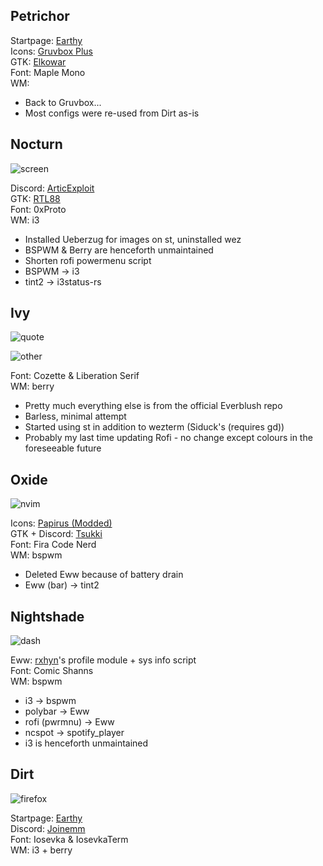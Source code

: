 ## Petrichor
Startpage: [Earthy](https://github.com/MujtabaAsim/Earthy) <br>
Icons: [Gruvbox Plus](https://github.com/SylEleuth/gruvbox-plus-icon-pack)<br>
GTK: [Elkowar](https://github.com/elkowar/gtk/tree/master)<br>
Font: Maple Mono<br>
WM: <br>
- Back to Gruvbox...
- Most configs were re-used from Dirt as-is


## Nocturn
![screen](https://github.com/masroof-maindak/dots/assets/62666332/614ff822-00ee-44c6-95e5-ffa809747203)

Discord: [ArticExploit](https://github.com/ArticExploit/solarized-discord-theme/tree/master)<br>
GTK: [RTL88](https://www.gnome-look.org/p/1974519)<br>
Font: 0xProto<br>
WM: i3<br>
- Installed Ueberzug for images on st, uninstalled wez
- BSPWM & Berry are henceforth unmaintained
- Shorten rofi powermenu script
- BSPWM -> i3
- tint2 -> i3status-rs

## Ivy<br>
![quote](https://github.com/MujtabaAsim/dots/assets/62666332/0944f951-a91c-4a51-a0f1-6757f9c88a4c)

![other](https://github.com/MujtabaAsim/dots/assets/62666332/a99ffc1a-813c-4505-8dd8-82f5e10178ec)

Font: Cozette & Liberation Serif<br>
WM: berry<br>
- Pretty much everything else is from the official Everblush repo
- Barless, minimal attempt
- Started using st in addition to wezterm (Siduck's (requires gd))
- Probably my last time updating Rofi - no change except colours in the foreseeable future

## Oxide
![nvim](https://github.com/MujtabaAsim/dots/assets/62666332/1ee8767c-bef9-446e-8e49-fa809e8703bc)

Icons: [Papirus (Modded)](https://github.com/BattleCh1cken/oxocarbon-papirus-folders)<br>
GTK + Discord: [Tsukki](https://github.com/tsukki9696)<br>
Font: Fira Code Nerd<br>
WM: bspwm<br>
- Deleted Eww because of battery drain
- Eww (bar) -> tint2

## Nightshade
![dash](https://github.com/MujtabaAsim/dots/assets/62666332/c0413b26-3246-4f18-9cfe-b7365ae557f6)

Eww: [rxhyn](https://github.com/rxyhn/tokyo)'s profile module + sys info script<br>
Font: Comic Shanns<br>
WM: bspwm<br>
- i3 -> bspwm
- polybar -> Eww
- rofi (pwrmnu) -> Eww
- ncspot -> spotify_player
- i3 is henceforth unmaintained

## Dirt
![firefox](https://github.com/MujtabaAsim/Earthy/assets/62666332/566a7ce0-eaaf-4274-bf02-c8aa21483c9b)

Startpage: [Earthy](https://github.com/MujtabaAsim/Earthy) <br>
Discord: [Joinemm](https://github.com/joinemm/discord-css/tree/master) <br>
Font: Iosevka & IosevkaTerm<br>
WM: i3 + berry<br>
